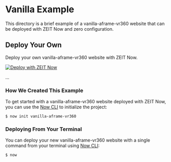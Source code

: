 # Vanilla Example

This directory is a brief example of a vanilla-aframe-vr360 website that can be deployed with ZEIT Now and zero configuration.

## Deploy Your Own

Deploy your own vanilla-aframe-vr360 website with ZEIT Now.

[![Deploy with ZEIT Now](https://zeit.co/button)](https://zeit.co/new/project?template=https://github.com/zeit/now-examples/tree/master/vanilla-aframe-vr360)

...

### How We Created This Example

To get started with a vanilla-aframe-vr360 website deployed with ZEIT Now, you can use the [Now CLI](https://zeit.co/download) to initialize the project:

```shell
$ now init vanilla-aframe-vr360
```

### Deploying From Your Terminal

You can deploy your new vanilla-aframe-vr360 website with a single command from your terminal using [Now CLI](/download):

```shell
$ now
```
